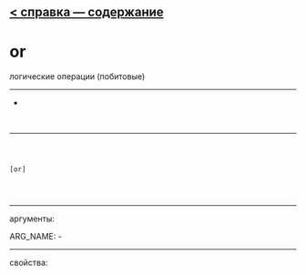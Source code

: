 [< справка — содержание](ceammc_lib.html)
---

# or


логические операции (побитовые)

---

-
<br>


---


```



[or]


            
```

---
аргументы:

ARG_NAME: -<br>

---
свойства:


